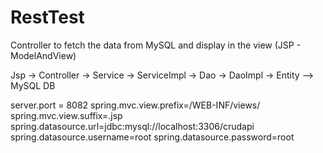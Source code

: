 # RestTest
Controller to fetch the data from MySQL and display in the view (JSP - ModelAndView)

Jsp -> Controller -> Service -> ServiceImpl -> Dao -> DaoImpl -> Entity --> MySQL DB


server.port = 8082
spring.mvc.view.prefix=/WEB-INF/views/
spring.mvc.view.suffix=.jsp
spring.datasource.url=jdbc:mysql://localhost:3306/crudapi
spring.datasource.username=root
spring.datasource.password=root
